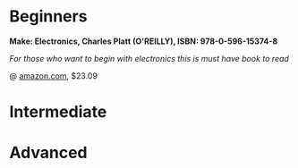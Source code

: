 # Beginners #

**Make: Electronics, Charles Platt (O'REILLY), ISBN: 978-0-596-15374-8**

_For those who want to begin with electronics this is must have book to read_

@ [amazon.com](http://www.amazon.com/MAKE-Electronics-Discovery-Charles-Platt/dp/0596153740/ref=sr_1_1?ie=UTF8&s=books&qid=1263764985&sr=8-1), $23.09

# Intermediate #


# Advanced #